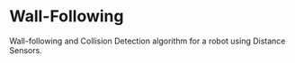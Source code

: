 # Wall-Following
Wall-following and Collision Detection algorithm for a robot using Distance Sensors.
